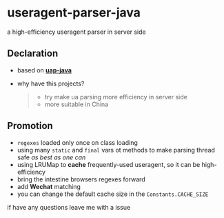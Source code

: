 # useragent-parser-java
a high-efficiency useragent parser in server side

## Declaration

* based on [**uap-java**](https://github.com/ua-parser/uap-java)

* why have this projects?

  > * try make ua parsing more efficiency in server side
  > * more suitable in China

## Promotion

* `regexes` loaded only once on class loading
* using many `static` and `final` vars ot methods to make parsing thread safe *as best as one can*
* using LRUMap to **cache** frequently-used useragent, so it can be high-efficiency
* bring the intestine browsers regexes forward
* add **Wechat** matching
* you can change the default cache size in  the `Constants.CACHE_SIZE`



if have any questions leave me with a issue